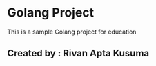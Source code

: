 # Golang Project

This is a sample Golang project for education

## Created by : Rivan Apta Kusuma

